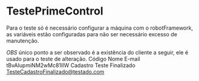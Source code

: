 # TestePrimeControl

Para o teste só é necessário configurar a máquina com o robotFramework, as variáveis estão configuradas para não ser necessário excesso de manutenção.

*OBS* único ponto a ser observado é a existência do cliente a seguir, ele é usado para o teste de alteração.
Código	                      Nome	                    E-mail
tBvAIupmiNM2wMc81IIW	Cadastro Teste Finalizado	TesteCadastroFinalizado@testado.com
